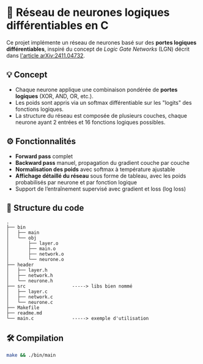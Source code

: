 # 🧠 Réseau de neurones logiques différentiables en C

Ce projet implémente un réseau de neurones basé sur des **portes logiques différentiables**, inspiré du concept de *Logic Gate Networks* (LGN) décrit dans [l'article arXiv:2411.04732](https://arxiv.org/pdf/2411.04732).

## 💡 Concept

- Chaque neurone applique une combinaison pondérée de **portes logiques** (XOR, AND, OR, etc.).
- Les poids sont appris via un softmax différentiable sur les "logits" des fonctions logiques.
- La structure du réseau est composée de plusieurs couches, chaque neurone ayant 2 entrées et 16 fonctions logiques possibles.

## ⚙️ Fonctionnalités

- **Forward pass** complet
- **Backward pass** manuel, propagation du gradient couche par couche
- **Normalisation des poids** avec softmax à température ajustable
- **Affichage détaillé du réseau** sous forme de tableau, avec les poids probabilisés par neurone et par fonction logique
- Support de l’entraînement supervisé avec gradient et loss (log loss)

## 📄 Structure du code

```
.
├── bin
│   ├── main
│   └── obj
│       ├── layer.o
│       ├── main.o
│       ├── network.o
│       └── neurone.o
├── header
│   ├── layer.h
│   ├── network.h
│   └── neurone.h
├── src                 -----> libs bien nommé
│   ├── layer.c
│   ├── network.c
│   └── neurone.c     
├── Makefile
├── readme.md
└── main.c              -----> exemple d'utilisation

```

## 🛠️ Compilation

```bash
make && ./bin/main
```


